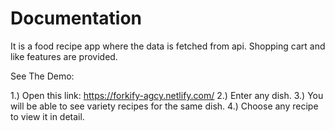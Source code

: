 # Documentation
It is a food recipe app where the data is fetched from api. Shopping cart and like features are provided.

See The Demo:

1.) Open this link: https://forkify-agcy.netlify.com/
2.) Enter any dish.
3.) You will be able to see variety recipes for the same dish.
4.) Choose any recipe to view it in detail.
